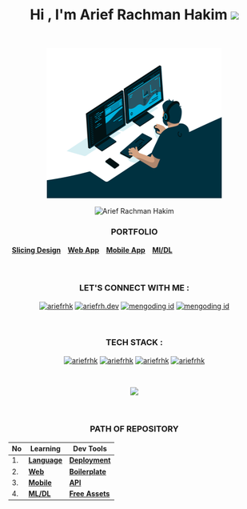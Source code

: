 <h1 align="center">Hi , I'm Arief Rachman Hakim <img src="https://media.giphy.com/media/hvRJCLFzcasrR4ia7z/giphy.gif" width="35"></h1>
<!-- <h3 align="center">
  <a href="https://git.io/typing-svg">
    <img src="https://readme-typing-svg.herokuapp.com?font=Time+New+Roman&size=30&duration=2300&pause=700&color=E4E4E4&background=000000E4&center=true&vCenter=true&width=435&lines=Computer+Science+Student;JavaScript+Enthusiast;Always+Learning+New+Things">
  </a>
</h3> -->
<br>
<p align="center"><img src='https://github.com/ariefhk/Resource-for-Dev/blob/main/Profile/code.gif' alt='github' height='300' width='350' ></p>
<p align="center"> <img src="https://komarev.com/ghpvc/?username=ariefhk&label=Profile%20views&color=0e75b6&style=flat" alt="Arief Rachman Hakim" /> </p>
<h3 align="center">PORTFOLIO</h3>
    <table align="center">
      <thead>
        <tr>
          <td align="left">
            <strong
              ><a
                href="https://github.com/ariefhk/porto-slicing-design/blob/main/README.md"
                >Slicing Design</a
              ></strong
            >
          </td>
          <td align="left">
            <strong
              ><a
                href="https://github.com/ariefhk/porto-slicing-design/blob/main/README.md"
                >Web App</a
              ></strong
            >
          </td>
          <td align="left">
            <strong
              ><a
                href="https://github.com/ariefhk/porto-slicing-design/blob/main/README.md"
                >Mobile App</a
              ></strong
            >
          </td>
          <td align="left">
            <strong
              ><a
                href="https://github.com/ariefhk/porto-slicing-design/blob/main/README.md"
                >Ml/DL</a
              ></strong
            >
          </td>
        </tr>
      </thead>
    </table>
<br> 
<h3 align="center">LET'S CONNECT WITH ME :</h3>
<p align="center">
<a href="https://linkedin.com/in/ariefrhk" target="blank"><img align="center" src="https://img.shields.io/badge/LinkedIn-0A66C2?style=for-the-badge&logo=LinkedIn&logoColor=#0A66C2" alt="ariefrhk" /></a>
<a href="https://instagram.com/ariefrh.showcase" target="blank" ><img align="center" src="https://img.shields.io/badge/Instagram-E4405F?style=for-the-badge&logo=Instagram&logoColor=white" alt="ariefrh.dev"/></a>
<a href="https://www.youtube.com/channel/UCvslj42lCyg17lnFbEzwfSw" target="blank" ><img align="center" src="https://img.shields.io/badge/Youtube-FF0000?style=for-the-badge&logo=Youtube&logoColor=white" alt="mengoding id" /></a>
<a href="https://replit.com/@ariefhk" target="blank" ><img align="center" src="https://img.shields.io/badge/Replit-225763?style=for-the-badge&logo=Replit&logoColor=E34F26" alt="mengoding id" /></a>
</p>
<br>
<h3 align="center">TECH STACK :</h3>
<p align="center">
<a href="https://developer.mozilla.org/en-US/docs/Web/HTML" target="_blank"><img align="center" src="https://img.shields.io/badge/HTML5-E34F26?style=for-the-badge&logo=HTML5&logoColor=white" alt="ariefrhk"  /></a>
<a href="https://getbootstrap.com/" target="_blank"><img align="center" src="https://img.shields.io/badge/CSS3-1572B6?style=for-the-badge&logo=CSS3&logoColor=white" alt="ariefrhk"  /></a>
<a href="https://getbootstrap.com/" target="_blank"><img align="center" src="https://img.shields.io/badge/BootstrapCSS-7952B3?style=for-the-badge&logo=Bootstrap&logoColor=white" alt="ariefrhk"  /></a>
<a href="https://developer.mozilla.org/en-US/docs/Web/JavaScript" target="_blank"><img align="center" src="https://img.shields.io/badge/JavaScript-F7DF1E?style=for-the-badge&logo=JavaScript&logoColor=black" alt="ariefrhk"  /></a>
</p>
<br>
<p align="center"><img height="200em" src="https://github-readme-stats.vercel.app/api/top-langs/?username=ariefhk&layout=compact&theme=github_dark"></p>
<br/>
 <h3 align="center">PATH OF REPOSITORY</h3>
  <table align="center">
      <thead>
        <tr>
          <th align="left">No</th>
          <th align="center">Learning</th>
          <th align="center">Dev Tools</th>
        </tr>
      </thead>
      <tbody>
        <tr>
          <td align="left">1.</td>
          <td align="left">
            <strong
              ><a
                href="https://github.com/ariefhk/porto-slicing-design/blob/main/README.md"
                >Language</a
              ></strong
            >
          </td>
          <td align="left">
            <strong
              ><a
                href="https://github.com/ariefhk/dev-free-apis/blob/main/README.md"
                >Deployment</a
              ></strong
            >
          </td>
        </tr>
        <tr>
          <td align="left">2.</td>
          <td align="left">
            <strong
              ><a
                href="https://github.com/ariefhk/porto-web-app/blob/main/README.md"
                >Web</a
              ></strong
            >
          </td>
          <td align="left">
            <strong
              ><a
                href="https://github.com/ariefhk/learn-web/blob/main/README.md"
                >Boilerplate</a
              ></strong
            >
          </td>
        </tr>
        <tr>
          <td align="left">3.</td>
          <td align="left">
            <strong
              ><a
                href="https://github.com/ariefhk/porto-mobile-app/blob/main/README.md"
                >Mobile</a
              ></strong
            >
          </td>
          <td align="left">
            <strong
              ><a
                href="https://github.com/ariefhk/learn-mobile/blob/main/README.md"
                >API</a
              ></strong
            >
          </td>
        </tr>
        <tr>
          <td align="left">4.</td>
          <td align="left">
            <strong
              ><a
                href="https://github.com/ariefhk/porto-other/blob/main/README.md"
                >ML/DL</a
              ></strong
            >
          </td>
          <td align="left">
            <strong
              ><a
                href="https://github.com/ariefhk/learn-ml-dl/blob/main/README.md"
                >Free Assets</a
              ></strong
            >
          </td>
        </tr>
      </tbody>
    </table>
